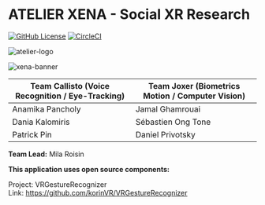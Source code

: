 
# ATELIER XENA - Social XR Research 

[![GitHub License](https://img.shields.io/badge/License-MIT-green.svg)](https://github.com/milaroisin/atelier-xena/blob/master/LICENSE) [![CircleCI](https://circleci.com/gh/milaroisin/atelier-xena/tree/master.svg?style=svg&circle-token=ee2a264a62213d4b247db6105fc34f0c3976b9f7)](https://circleci.com/gh/milaroisin/atelier-xena/tree/master)

![atelier-logo](https://www.dropbox.com/s/i6x1pljvuatks4m/xena-banner.png?dl=0)

![xena-banner](https://www.dropbox.com/s/q1nlj09e0gvk3q4/atelierlogo.jpg?dl=0)


|Team Callisto (Voice Recognition / Eye-Tracking) | Team Joxer (Biometrics Motion / Computer Vision) |
|--|--|
|Anamika Pancholy  | Jamal Ghamrouai |
|Dania Kalomiris | Sébastien Ong Tone |
|Patrick Pin | Daniel Privotsky

**Team Lead:** Mila Roisin


  
  
**This application uses open source components:**  

Project: VRGestureRecognizer  
Link: https://github.com/korinVR/VRGestureRecognizer  
